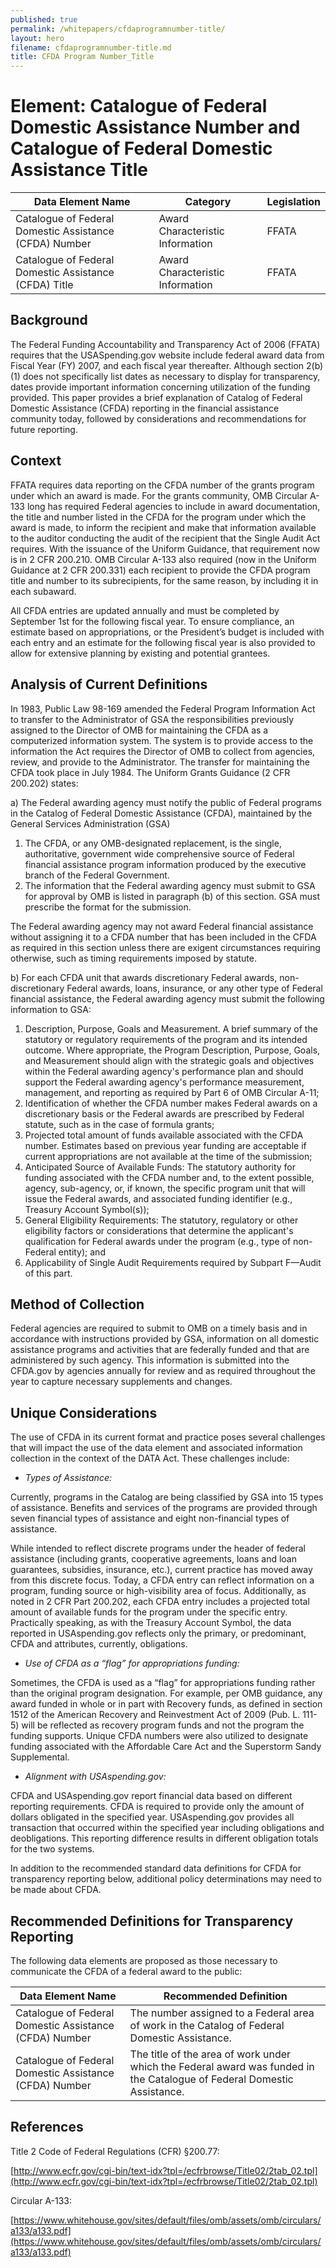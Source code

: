 ```yaml
---
published: true
permalink: /whitepapers/cfdaprogramnumber-title/
layout: hero
filename: cfdaprogramnumber-title.md
title: CFDA Program Number_Title
---
```


# Element: Catalogue of Federal Domestic Assistance Number and Catalogue of Federal Domestic Assistance Title

<table>
  <thead>
    <tr>
      <th scope ="col">Data Element Name</th>
      <th scope ="col">Category</th>
      <th scope="col">Legislation</th>
    </tr>
  </thead>
  <tr>
    <td>Catalogue of Federal Domestic Assistance (CFDA) Number</td>
    <td>Award Characteristic Information</td>
    <td>FFATA</td>
  </tr>
  <tr>
    <td>Catalogue of Federal Domestic Assistance (CFDA) Title</td>
    <td>Award Characteristic Information</td>
    <td>FFATA</td>
  </tr>
</table>

## Background

The Federal Funding Accountability and Transparency Act of 2006 (FFATA) requires that the USASpending.gov website include federal award data from Fiscal Year (FY) 2007, and each fiscal year thereafter.  Although section 2(b)(1) does not specifically list dates as necessary to display for transparency, dates provide important information concerning utilization of the funding provided.   This paper provides a brief explanation of Catalog of Federal Domestic Assistance (CFDA) reporting in the financial assistance community today, followed by considerations and recommendations for future reporting.

## Context

FFATA requires data reporting on the CFDA number of the grants program under which an award is made.  For the grants community, OMB Circular A-133 long has required Federal agencies to include in award documentation, the title and number listed in the CFDA for the program under which the award is made, to inform the recipient and make that information available to the auditor conducting the audit of the recipient that the Single Audit Act requires.  With the issuance of the Uniform Guidance, that requirement now is in 2 CFR 200.210.   OMB Circular A-133 also required (now in the Uniform Guidance at 2 CFR 200.331) each recipient to provide the CFDA program title and number to its subrecipients, for the same reason, by including it in each subaward.

All CFDA entries are updated annually and must be completed by September 1st for the following fiscal year.  To ensure compliance, an estimate based on appropriations, or the President’s budget is included with each entry and an estimate for the following fiscal year is also provided to allow for extensive planning by existing and potential grantees.

## Analysis of Current Definitions

In 1983, Public Law 98-169 amended the Federal Program Information Act to transfer to the Administrator of GSA the responsibilities previously assigned to the Director of OMB for maintaining the CFDA as a computerized information system.  The system is to provide access to the information the Act requires the Director of OMB to collect from agencies, review, and provide to the Administrator.  The transfer for maintaining the CFDA took place in July 1984. The Uniform Grants Guidance (2 CFR 200.202) states:

a)  The Federal awarding agency must notify the public of Federal programs in the Catalog of Federal Domestic Assistance (CFDA), maintained by the General Services Administration (GSA)

  1.  The CFDA, or any OMB-designated replacement, is the single, authoritative, government wide comprehensive source of Federal financial assistance program information produced by the executive branch of the Federal Government.
  2.  The information that the Federal awarding agency must submit to GSA for approval by OMB is listed in paragraph (b) of this section. GSA must prescribe the format for the submission.

The Federal awarding agency may not award Federal financial assistance without assigning it to a CFDA number that has been included in the CFDA as required in this section unless there are exigent circumstances requiring otherwise, such as timing requirements imposed by statute.

b)  For each CFDA unit that awards discretionary Federal awards, non-discretionary Federal awards, loans, insurance, or any other type of Federal financial assistance, the Federal awarding agency must submit the following information to GSA:

  1.  Description, Purpose, Goals and Measurement. A brief summary of the statutory or regulatory requirements of the program and its intended outcome. Where appropriate, the Program Description, Purpose, Goals, and Measurement should align with the strategic goals and objectives within the Federal awarding agency's performance plan and should support the Federal awarding agency's performance measurement, management, and reporting as required by Part 6 of OMB Circular A-11;
  2.  Identification of whether the CFDA number makes Federal awards on a discretionary basis or the Federal awards are prescribed by Federal statute, such as in the case of formula grants;
  3.  Projected total amount of funds available associated with the CFDA number. Estimates based on previous year funding are acceptable if current appropriations are not available at the time of the submission;
  4.  Anticipated Source of Available Funds: The statutory authority for funding associated with the CFDA number and, to the extent possible, agency, sub-agency, or, if known, the specific program unit that will issue the Federal awards, and associated funding identifier (e.g., Treasury Account Symbol(s));
  5.  General Eligibility Requirements: The statutory, regulatory or other eligibility factors or considerations that determine the applicant's qualification for Federal awards under the program (e.g., type of non-Federal entity); and
  6.  Applicability of Single Audit Requirements required by Subpart F—Audit of this part.

## Method of Collection

Federal agencies are required to submit to OMB on a timely basis and in accordance with instructions provided by GSA, information on all domestic assistance programs and activities that are federally funded and that are administered by such agency.  This information is submitted into the CFDA.gov by agencies annually for review and as required throughout the year to capture necessary supplements and changes.

## Unique Considerations

The use of CFDA in its current format and practice poses several challenges that will impact the use of the data element and associated information collection in the context of the DATA Act. These challenges include:

-   *Types of Assistance:*

Currently, programs in the Catalog are being classified by GSA into 15 types of assistance.  Benefits and services of the programs are provided through seven financial types of assistance and eight non-financial types of assistance.

While intended to reflect discrete programs under the header of federal assistance (including grants, cooperative agreements, loans and loan guarantees, subsidies, insurance, etc.), current practice has moved away from this discrete focus.  Today, a CFDA entry can reflect information on a program, funding source or high-visibility area of focus.   Additionally, as noted in 2 CFR Part 200.202, each CFDA entry includes a projected total amount of available funds for the program under the specific entry.  Practically speaking, as with the Treasury Account Symbol, the data reported in USAspending.gov reflects only the primary, or predominant, CFDA and attributes, currently, obligations.

-  *Use of CFDA as a “flag” for appropriations funding:*

Sometimes, the CFDA is used as a “flag” for appropriations funding rather than the original program designation.  For example, per OMB guidance, any award funded in whole or in part with Recovery funds, as defined in section 1512 of the American Recovery and Reinvestment Act of 2009 (Pub. L. 111-5) will be reflected as recovery program funds and not the program the funding supports. Unique CFDA numbers were also utilized to designate funding associated with the Affordable Care Act and the Superstorm Sandy Supplemental.

-  *Alignment with USAspending.gov:*

CFDA and USAspending.gov report financial data based on different reporting requirements.  CFDA is required to provide only the amount of dollars obligated in the specified year.  USAspending.gov provides all transaction that occurred within the specified year including obligations and deobligations.  This reporting difference results in different obligation totals for the two systems.


In addition to the recommended standard data definitions for CFDA for transparency reporting below, additional policy determinations may need to be made about CFDA.

## Recommended Definitions for Transparency Reporting
The following data elements are proposed as those necessary to communicate the CFDA of a federal award to the public:

<table>
  <thead>
    <tr>
      <th scope="col">Data Element Name</th>
      <th scope="col">Recommended Definition</th>
    </tr>
  </thead>
  <tr>
    <td>Catalogue of Federal Domestic Assistance (CFDA) Number</td>
    <td>The number assigned to a Federal area of work in the Catalog of Federal Domestic Assistance. </td>
  </tr>
  <tr>
    <td>Catalogue of Federal Domestic Assistance (CFDA) Number</td>
    <td>The title of the area of work under which the Federal award was funded in the Catalogue of Federal Domestic Assistance.</td>
  </tr>
</table>

## References

Title 2 Code of Federal Regulations (CFR) §200.77:

[http://www.ecfr.gov/cgi-bin/text-idx?tpl=/ecfrbrowse/Title02/2tab_02.tpl](http://www.ecfr.gov/cgi-bin/text-idx?tpl=/ecfrbrowse/Title02/2tab_02.tpl)

Circular A-133:

[https://www.whitehouse.gov/sites/default/files/omb/assets/omb/circulars/a133/a133.pdf](https://www.whitehouse.gov/sites/default/files/omb/assets/omb/circulars/a133/a133.pdf)

